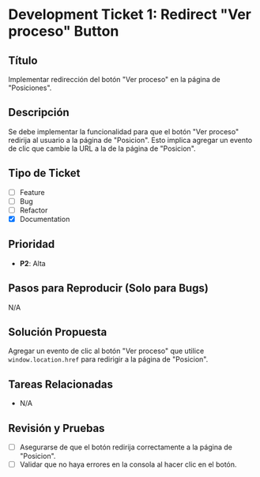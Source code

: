 # Development Ticket 1: Redirect "Ver proceso" Button

## Título
Implementar redirección del botón "Ver proceso" en la página de "Posiciones".

## Descripción
Se debe implementar la funcionalidad para que el botón "Ver proceso" redirija al usuario a la página de "Posicion". Esto implica agregar un evento de clic que cambie la URL a la de la página de "Posicion".

## Tipo de Ticket
- [ ] Feature
- [ ] Bug
- [ ] Refactor
- [x] Documentation

## Prioridad
- **P2**: Alta

## Pasos para Reproducir (Solo para Bugs)
N/A

## Solución Propuesta
Agregar un evento de clic al botón "Ver proceso" que utilice `window.location.href` para redirigir a la página de "Posicion".

## Tareas Relacionadas
- N/A

## Revisión y Pruebas
- [ ] Asegurarse de que el botón redirija correctamente a la página de "Posicion".
- [ ] Validar que no haya errores en la consola al hacer clic en el botón.